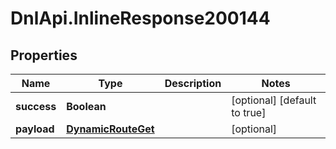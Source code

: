 # DnlApi.InlineResponse200144

## Properties
Name | Type | Description | Notes
------------ | ------------- | ------------- | -------------
**success** | **Boolean** |  | [optional] [default to true]
**payload** | [**DynamicRouteGet**](DynamicRouteGet.md) |  | [optional] 


